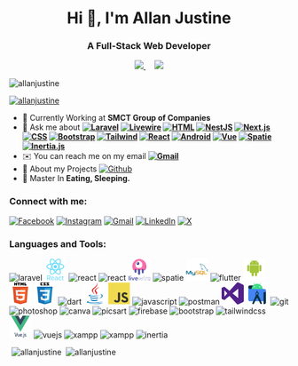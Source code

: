 <h1 align="center">Hi 👋, I'm Allan Justine</h1>
<h3 align="center">A Full-Stack Web Developer</h3>

<div align="center">
  <a href="https://allanjustine.github.io/Portfolio" target="_blank" style="margin: 0 8px;">
    <img src="https://i.pinimg.com/originals/57/61/5b/57615b8c0092a66c1d4058b1692955cc.gif" width="80" />
  </a>
  <a href="https://github.com/allanjustine" target="_blank" style="margin: 0 8px;">
    <img src="https://cdn-icons-png.flaticon.com/512/25/25231.png" width="40" />
  </a>
</div>

<p align="left">
  <img
    src="https://komarev.com/ghpvc/?username=allanjustine&label=Profile%20views&color=0e75b6&style=flat"
    alt="allanjustine"
  />
</p>

<p align="left">
  <a href="https://github.com/ryo-ma/github-profile-trophy"
    ><img
      src="https://github-profile-trophy.vercel.app/?username=allanjustine"
      alt="allanjustine"
  /></a>
</p>

- 💼 Currently Working at **SMCT Group of Companies** 
- 💬 Ask me about **[![Laravel](https://img.shields.io/badge/Laravel-%231877F2?style=for-the-badge&logo=laravel&logoColor=white)](https://www.laravel.com) [![Livewire](https://img.shields.io/badge/Livewire-%2300B4DB?style=for-the-badge&logo=livewire&logoColor=white)](https://www.livewire.laravel.com) [![HTML](https://img.shields.io/badge/HTML-%23E34F26?style=for-the-badge&logo=html5&logoColor=white)](https://www.html.com) [![NestJS](https://img.shields.io/badge/NestJS-%23E0234E?style=for-the-badge&logo=nestjs&logoColor=white)](https://nestjs.com/) [![Next.js](https://img.shields.io/badge/Next.js-%23000000?style=for-the-badge&logo=nextdotjs&logoColor=white)](https://nextjs.org/) [![CSS](https://img.shields.io/badge/CSS-%231572B6?style=for-the-badge&logo=css3&logoColor=white)](https://www.w3schools.com/css) [![Bootstrap](https://img.shields.io/badge/Bootstrap-%23563D7C?style=for-the-badge&logo=bootstrap&logoColor=white)](https://www.bootstrap.com) [![Tailwind](https://img.shields.io/badge/Tailwind-%2338B2AC?style=for-the-badge&logo=tailwind-css&logoColor=white)](https://www.tailwindcss.com) [![React](https://img.shields.io/badge/React-%23282C34?style=for-the-badge&logo=react&logoColor=61DAFB)](https://legacy.reactjs.org/docs/getting-started.html) [![Android](https://img.shields.io/badge/Android-%233DDC84?style=for-the-badge&logo=android&logoColor=white)](https://www.android.com/intl/en_ph/) [![Vue](https://img.shields.io/badge/Vue-%234FC08D?style=for-the-badge&logo=vue.js&logoColor=white)](https://vuejs.org/) [![Spatie](https://img.shields.io/badge/Spatie-%232D8A87?style=for-the-badge&logo=spatie&logoColor=white)](https://spatie.be/) [![Inertia.js](https://img.shields.io/badge/Inertia.js-%233846C5?style=for-the-badge&logo=inertia&logoColor=white)](https://inertiajs.com/)** 
- ✉️ You can reach me on my email **[![Gmail](https://img.shields.io/badge/Gmail-%23D44638?style=for-the-badge&logo=gmail&logoColor=white)](mailto:labya31@gmail.com)**
- 📁 About my Projects [![Github](https://img.shields.io/badge/Github-%23282C34?style=for-the-badge&logo=github&logoColor=white)](https://github.com/allanjustine)
- 👑 Master In **Eating, Sleeping.**

<h3 align="left">Connect with me: </h3>

[![Facebook](https://img.shields.io/badge/Facebook-%231877F2?style=for-the-badge&logo=facebook&logoColor=white)](https://www.facebook.com/1down) [![Instagram](https://img.shields.io/badge/Instagram-%23C13584?style=for-the-badge&logo=instagram&logoColor=white)](https://www.instagram.com/) [![Gmail](https://img.shields.io/badge/Gmail-%23D44638?style=for-the-badge&logo=gmail&logoColor=white)](mailto:labya31@gmail.com) [![LinkedIn](https://img.shields.io/badge/LinkedIn-%230A66C2?style=for-the-badge&logo=linkedin&logoColor=white)](https://www.linkedin.com/in/allan-justine-mascari%C3%B1as-4432022ba/) 
[![X](https://img.shields.io/badge/X-%231DA1F2?style=for-the-badge&logo=x&logoColor=white)](https://x.com/)

<p align="left"></p>

<h3 align="left">Languages and Tools:</h3>
<p align="left">
    <a href="https://laravel.com/" style="text-decoration: none;" target="_blank" rel="noreferrer">
      <img
        src="https://upload.wikimedia.org/wikipedia/commons/9/9a/Laravel.svg"
        alt="laravel"
        width="40"
        height="40"
      />
    </a>
    <a href="https://reactjs.org/" style="text-decoration: none;" target="_blank" rel="noreferrer">
      <img
        src="https://raw.githubusercontent.com/devicons/devicon/master/icons/react/react-original-wordmark.svg"
        alt="react"
        width="40"
        height="40"
      />
    </a>
    <a href="https://nextjs.org/" style="text-decoration: none;" target="_blank" rel="noreferrer">
      <img
        src="https://www.zhuravkovigor.com/assets/next-js-optimizations.png"
        alt="react"
        width="40"
        height="40"
      />
    </a>
    <a href="https://nestjs.com/" style="text-decoration: none;" target="_blank" rel="noreferrer">
      <img
        src="https://ih1.redbubble.net/image.4053536786.3862/pp,504x498-pad,600x600,f8f8f8.u1.jpg"
        alt="react"
        width="40"
        height="40"
      />
    </a>
    <a href="https://livewire.laravel.com/" style="text-decoration: none;" target="_blank" rel="noreferrer">
      <img
        src="https://raw.githubusercontent.com/devicons/devicon/master/icons/livewire/livewire-original-wordmark.svg"
        alt="livewire"
        width="40"
        height="40"
      />
    </a>
    <a href="https://spatie.be/docs/laravel-medialibrary/v11/converting-images/defining-conversions" style="text-decoration: none;" target="_blank" rel="noreferrer">
      <img
        src="https://avatars.githubusercontent.com/u/7535935?s=200&v=4"
        alt="spatie"
        width="40"
        height="40"
      />
    </a>
    <a href="https://www.mysql.com/" style="text-decoration: none;" target="_blank" rel="noreferrer">
      <img
        src="https://raw.githubusercontent.com/devicons/devicon/master/icons/mysql/mysql-original-wordmark.svg"
        alt="mysql"
        width="40"
        height="40"
      />
    </a>
    <a href="https://flutter.dev" style="text-decoration: none;" target="_blank" rel="noreferrer">
      <img
        src="https://www.vectorlogo.zone/logos/flutterio/flutterio-icon.svg"
        alt="flutter"
        width="40"
        height="40"
      />
    </a>
    <a href="https://developer.android.com" style="text-decoration: none;" target="_blank" rel="noreferrer">
      <img
        src="https://raw.githubusercontent.com/devicons/devicon/master/icons/android/android-original-wordmark.svg"
        alt="android"
        width="40"
        height="40"
      />
    </a>
    <a href="https://www.w3.org/html/" style="text-decoration: none;" target="_blank" rel="noreferrer">
      <img
        src="https://raw.githubusercontent.com/devicons/devicon/master/icons/html5/html5-original-wordmark.svg"
        alt="html5"
        width="40"
        height="40"
      />
    </a>
    <a href="https://www.w3schools.com/css/" style="text-decoration: none;" target="_blank" rel="noreferrer">
      <img
        src="https://raw.githubusercontent.com/devicons/devicon/master/icons/css3/css3-original-wordmark.svg"
        alt="css3"
        width="40"
        height="40"
      />
    </a>
    <a href="https://dart.dev" style="text-decoration: none;" target="_blank" rel="noreferrer">
      <img
        src="https://www.vectorlogo.zone/logos/dartlang/dartlang-icon.svg"
        alt="dart"
        width="40"
        height="40"
      />
    </a>
    <a href="https://www.java.com" style="text-decoration: none;" target="_blank" rel="noreferrer">
      <img
        src="https://raw.githubusercontent.com/devicons/devicon/master/icons/java/java-original.svg"
        alt="java"
        width="40"
        height="40"
      />
    </a>
    <a
      href="https://developer.mozilla.org/en-US/docs/Web/JavaScript"
      style="text-decoration: none;" target="_blank"
      rel="noreferrer"
    >
      <img
        src="https://raw.githubusercontent.com/devicons/devicon/master/icons/javascript/javascript-original.svg"
        alt="javascript"
        width="40"
        height="40"
      />
    </a>
    <a
      href="https://www.typescriptlang.org/"
      style="text-decoration: none;" target="_blank"
      rel="noreferrer"
    >
      <img
        src="https://upload.wikimedia.org/wikipedia/commons/thumb/4/4c/Typescript_logo_2020.svg/2048px-Typescript_logo_2020.svg.png"
        alt="javascript"
        width="40"
        height="40"
      />
    </a>
    <a href="https://postman.com" style="text-decoration: none;" target="_blank" rel="noreferrer">
      <img
        src="https://www.cdnlogo.com/logos/p/20/postman.svg"
        alt="postman"
        width="40"
        height="40"
      />
    </a>
    <a href="https://code.visualstudio.com/" style="text-decoration: none;" target="_blank" rel="noreferrer">
      <img
        src="https://raw.githubusercontent.com/devicons/devicon/master/icons/visualstudio/visualstudio-plain.svg"
        alt="visual studio"
        width="40"
        height="40"
      />
    </a>
    <a
      href="https://developer.android.com/studio"
      style="text-decoration: none;" target="_blank"
      rel="noreferrer"
    >
      <img
        src="https://raw.githubusercontent.com/devicons/devicon/master/icons/androidstudio/androidstudio-original.svg"
        alt="android studio"
        width="40"
        height="40"
      />
    </a>
    <a href="https://git-scm.com/" style="text-decoration: none;" target="_blank" rel="noreferrer">
      <img
        src="https://www.vectorlogo.zone/logos/git-scm/git-scm-icon.svg"
        alt="git"
        width="40"
        height="40"
      />
    </a>
    <a href="https://www.photoshop.com/en" style="text-decoration: none;" target="_blank" rel="noreferrer">
      <img
        src="https://upload.wikimedia.org/wikipedia/commons/a/af/Adobe_Photoshop_CC_icon.svg"
        alt="photoshop"
        width="40"
        height="40"
      />
    </a>
    <a href="https://www.canva.com/" style="text-decoration: none;" target="_blank" rel="noreferrer">
      <img
        src="https://www.vectorlogo.zone/logos/canva/canva-icon.svg"
        alt="canva"
        width="40"
        height="40"
      />
    </a>
    <a href="https://picsart.com/create" style="text-decoration: none;" target="_blank" rel="noreferrer">
      <img
        src="https://iconape.com/wp-content/files/ss/133529/png/picsart-icon-logo.png"
        alt="picsart"
        width="40"
        height="40"
      />
    </a>
    <a href="https://firebase.google.com/" style="text-decoration: none;" target="_blank" rel="noreferrer">
      <img
        src="https://miro.medium.com/v2/resize:fit:300/1*R4c8lHBHuH5qyqOtZb3h-w.png"
        alt="firebase"
        width="40"
        height="40"
      />
    </a>
    <a href="https://getbootstrap.com" style="text-decoration: none;" target="_blank" rel="noreferrer">
      <img
        src="https://upload.wikimedia.org/wikipedia/commons/b/b2/Bootstrap_logo.svg"
        alt="bootstrap"
        width="40"
        height="40"
      />
    </a>
    <a href="https://tailwindcss.com/" style="text-decoration: none;" target="_blank" rel="noreferrer">
      <img
        src="https://upload.wikimedia.org/wikipedia/commons/d/d5/Tailwind_CSS_Logo.svg"
        alt="tailwindcss"
        width="40"
        height="40"
      />
    </a>
    <a href="https://vuejs.org/" style="text-decoration: none;" target="_blank" rel="noreferrer">
      <img
        src="https://raw.githubusercontent.com/devicons/devicon/master/icons/vuejs/vuejs-original-wordmark.svg"
        alt="vuejs"
        width="40"
        height="40"
      />
    </a>
    <a href="https://chatgpt.com/" style="text-decoration: none;" target="_blank" rel="noreferrer">
      <img
        src="https://static.vecteezy.com/system/resources/previews/021/059/827/large_2x/chatgpt-logo-chat-gpt-icon-on-white-background-free-vector.jpg"
        alt="vuejs"
        width="40"
        height="40"
      />
    </a>
    <a href="https://www.apachefriends.org/download.html" style="text-decoration: none;" target="_blank" rel="noreferrer">
      <img
        src="https://www.apachefriends.org/images/xampp-logo-ac950edf.svg"
        alt="xampp"
        width="40"
        height="40"
      />
    </a>
    <a href="https://fontawesome.com/" style="text-decoration: none;" target="_blank" rel="noreferrer">
      <img
        src="https://encrypted-tbn0.gstatic.com/images?q=tbn:ANd9GcR1v6TMElRDdDqPYcrbQVOFSGiaFnXRDIZF9Q&s"
        alt="xampp"
        width="40"
        height="40"
      />
    </a>
    <a href="https://inertiajs.com/" style="text-decoration: none;" target="_blank" rel="noreferrer">
      <img
        src="https://avatars.githubusercontent.com/u/47703742?s=280&v=4"
        alt="inertia"
        width="40"
        height="40"
      />
    </a>
</p>
<p>
  &nbsp;<img
    src="https://github-readme-stats.vercel.app/api?username=allanjustine&show_icons=true&locale=en"
    alt="allanjustine"
  />
  &nbsp;<img src="https://github-readme-stats.vercel.app/api/top-langs/?username=allanjustine&layout=compact"
    alt="allanjustine"
  />
</p>
